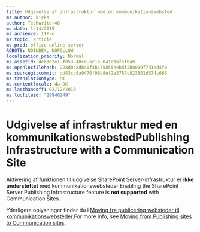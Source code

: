 ```yaml
---
title: Udgivelse af infrastruktur med en kommunikationswebsted
ms.author: kirks
author: Techwriter40
ms.date: 1/14/2019
ms.audience: ITPro
ms.topic: article
ms.prod: office-online-server
ROBOTS: NOINDEX, NOFOLLOW
localization_priority: Normal
ms.assetid: de63d2e1-f053-40ed-ac1a-041ddafefba0
ms.openlocfilehash: 228d048dba0f4b175855eebdf2b0019f7d1ed4f0
ms.sourcegitcommit: dd43cc0a9470f98b8ef2a3787c823801d674c666
ms.translationtype: MT
ms.contentlocale: da-DK
ms.lasthandoff: 02/12/2019
ms.locfileid: "29940249"
---
```

# <a name="publishing-infrastructure-with-a-communication-site"></a><span data-ttu-id="5576f-102">Udgivelse af infrastruktur med en kommunikationswebsted</span><span class="sxs-lookup"><span data-stu-id="5576f-102">Publishing Infrastructure with a Communication Site</span></span>


<span data-ttu-id="5576f-103">Aktivering af funktionen til udgivelse SharePoint Server-infrastruktur er **ikke understøttet** med kommunikationswebsteder.</span><span class="sxs-lookup"><span data-stu-id="5576f-103">Enabling the SharePoint Server Publishing Infrastructure feature is **not supported** with Communication Sites.</span></span> 
  
<span data-ttu-id="5576f-104">Yderligere oplysninger finder du i [Moving fra publicering websteder til kommunikationswebsteder](https://docs.microsoft.com/sharepoint/publishing-sites-classic-to-modern-experience).</span><span class="sxs-lookup"><span data-stu-id="5576f-104">For more info, see [Moving from Publishing sites to Communication sites](https://docs.microsoft.com/sharepoint/publishing-sites-classic-to-modern-experience).</span></span> 
  

